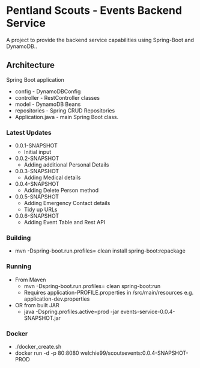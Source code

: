 # Pentland Scouts - Events Backend Service

A project to provide the backend service capabilities using Spring-Boot and DynamoDB..

## Architecture
Spring Boot application

- config - DynamoDBConfig
- controller - RestController classes
- model - DynamoDB Beans
- repositories - Spring CRUD Repositories
- Application.java - main Spring Boot class.

### Latest Updates
- 0.0.1-SNAPSHOT
  - Initial input
- 0.0.2-SNAPSHOT
  - Adding additional Personal Details
- 0.0.3-SNAPSHOT
  - Adding Medical details
- 0.0.4-SNAPSHOT
  - Adding Delete Person method
- 0.0.5-SNAPSHOT
  - Adding Emergency Contact details
  - Tidy up URLs
- 0.0.6-SNAPSHOT
  - Adding Event Table and Rest API
  

### Building
 -  mvn -Dspring-boot.run.profiles=<PROFILE HERE> clean install spring-boot:repackage 

### Running
  - From Maven
    - mvn -Dspring-boot.run.profiles=<PROFILE HERE> clean spring-boot:run
    - Requires application-PROFILE.properties in /src/main/resources e.g. application-dev.properties
 - OR from built JAR
   -  java -Dspring.profiles.active=prod -jar events-service-0.0.4-SNAPSHOT.jar



### Docker
 - ./docker_create.sh
 - docker run -d -p 80:8080 welchie99/scoutsevents:0.0.4-SNAPSHOT-PROD

